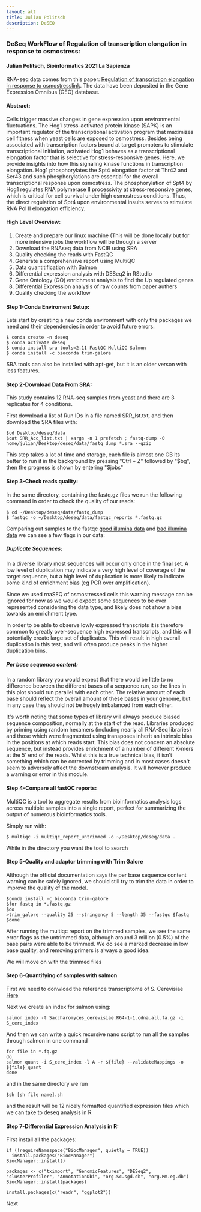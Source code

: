 ```yaml
---
layout: alt
title: Julian Politsch
description: DeSEQ
---
```

### DeSeq WorkFlow of Regulation of transcription elongation in response to osmostress:
#### Julian Politsch, Bioinformatics 2021 La Sapienza

RNA-seq data comes from this paper: [Regulation of transcription elongation in response to osmostresslink](https://www.ncbi.nlm.nih.gov/pmc/articles/PMC5720810/). The data have been deposited in the Gene Expression Omnibus (GEO) database.

#### Abstract: 
Cells trigger massive changes in gene expression upon environmental fluctuations. The Hog1 stress-activated protein kinase (SAPK) is an important regulator of the transcriptional activation program that maximizes cell fitness when yeast cells are exposed to osmostress. Besides being associated with transcription factors bound at target promoters to stimulate transcriptional initiation, activated Hog1 behaves as a transcriptional elongation factor that is selective for stress-responsive genes. Here, we provide insights into how this signaling kinase functions in transcription elongation. Hog1 phosphorylates the Spt4 elongation factor at Thr42 and Ser43 and such phosphorylations are essential for the overall transcriptional response upon osmostress. The phosphorylation of Spt4 by Hog1 regulates RNA polymerase II processivity at stress-responsive genes, which is critical for cell survival under high osmostress conditions. Thus, the direct regulation of Spt4 upon environmental insults serves to stimulate RNA Pol II elongation efficiency.

#### High Level Overview:
1. Create and prepare our linux machine (This will be done locally but for more intensive jobs the workflow will be through a server
2. Download the RNAseq data from NCIB using SRA
3. Quality checking the reads with FastQC
4. Generate a comprehensive report using MultiQC
5. Data quantitification with Salmon
6. Differential expression analysis with DESeq2 in RStudio
7. Gene Ontology (GO) enrichment analysis to find the Up regulated genes
8. Differential Expression analysis of raw counts from paper authers
9. Quality checking the workflow


#### Step 1-Conda Enviroment Setup:

Lets start by creating a new conda environment with only the packages we need and their dependencies in order to avoid future errors:
```console
$ conda create -n deseq
$ conda activate deseq
$ conda install sra-tools=2.11 FastQC MultiQC Salmon
$ conda install -c bioconda trim-galore

```

SRA tools can also be installed with apt-get, but it is an older verson with less features.
    
#### Step 2-Download Data From SRA:

This study contains 12 RNA-seq samples from yeast and there are 3 replicates for 4 conditions.

First download a list of Run IDs in a file named SRR_lst.txt, and then download the SRA files with:
```
$cd Desktop/deseq/data
$cat SRR_Acc_list.txt | xargs -n 1 prefetch ; fastq-dump -0 home/julian/Desktop/deseq/data/fastq_dump *.sra --gzip
```
This step takes a lot of time and storage, each file is almost one GB its better to run it in the background by pressing "Ctrl + Z" followed by "$bg", then the progress is shown by entering "$jobs"


#### Step 3-Check reads quality:

In the same directory, containing the fastq.gz files we run the following command in order to check the quality of our reads:
```
$ cd ~/Desktop/deseq/data/fastq_dump
$ fastqc -o ~/Desktop/deseq/data/fastqc_reports *.fastq.gz
```    

Comparing out samples to the fastqc [good illumina data](https://www.bioinformatics.babraham.ac.uk/projects/fastqc/good_sequence_short_fastqc.html#M8) and [bad illumina data](https://www.bioinformatics.babraham.ac.uk/projects/fastqc/bad_sequence_fastqc.html) we can see a few flags in our data:

##### Duplicate Sequences:
In a diverse library most sequences will occur only once in the final set. A low level of duplication may indicate a very high level of coverage of the target sequence, but a high level of duplication is more likely to indicate some kind of enrichment bias (eg PCR over amplification). 

Since we used rnaSEQ of osmostressed cells this warning message can be ignored for now as we would expect some sequences to be over represented considering the data type, and likely does not show a bias towards an enrichment type.

In order to be able to observe lowly expressed transcripts it is therefore common to greatly over-sequence high expressed transcripts, and this will potentially create large set of duplicates. This will result in high overall duplication in this test, and will often produce peaks in the higher duplication bins.

##### Per base sequence content: 
In a random library you would expect that there would be little to no difference between the different bases of a sequence run, so the lines in this plot should run parallel with each other. The relative amount of each base should reflect the overall amount of these bases in your genome, but in any case they should not be hugely imbalanced from each other.

It's worth noting that some types of library will always produce biased sequence composition, normally at the start of the read. Libraries produced by priming using random hexamers (including nearly all RNA-Seq libraries) and those which were fragmented using transposes inherit an intrinsic bias in the positions at which reads start. This bias does not concern an absolute sequence, but instead provides enrichment of a number of different K-mers at the 5' end of the reads. Whilst this is a true technical bias, it isn't something which can be corrected by trimming and in most cases doesn't seem to adversely affect the downstream analysis. It will however produce a warning or error in this module.

#### Step 4-Compare all fastQC reports:

MultiQC is a tool to aggregate results from bioinformatics analysis logs across multiple samples into a single report, perfect for summarizing the output of numerous bioinformatics tools.

Simply run with:
```
$ multiqc -i multiqc_report_untrimmed -o ~/Desktop/deseq/data .
```
While in the directory you want the tool to search

#### Step 5-Quality and adaptor trimming with Trim Galore

Although the official documentation says the per base sequence content warning can be safely ignored, we should still try to trim the data in order to improve the quality of the model.

```
$conda install -c bioconda trim-galore
$for fastq in *.fastq.gz
$do 
>trim_galore --quality 25 --stringency 5 --length 35 --fastqc $fastq
$done
```
After running the multiqc report on the trimmed samples, we see the same error flags as the untrimmed data, although around 3 million (0.5%) of the base pairs were able to be trimmed. We do see a marked decrease in low base quality, and removing primers is always a good idea.

We will move on with the trimmed files

#### Step 6-Quantifying of samples with salmon

First we need to donwload the reference transcriptome of S. Cerevisiae [Here](http://ftp.ensembl.org/pub/release-104/fasta/saccharomyces_cerevisiae/cdna/Saccharomyces_cerevisiae.R64-1-1.cdna.all.fa.gz)

Next we create an index for salmon using:
```
salmon index -t Saccharomyces_cerevisiae.R64-1-1.cdna.all.fa.gz -i S_cere_index
```

And then we can write a quick recursive nano script to run all the samples through salmon in one command

```
for file in *.fq.gz
do
salmon quant -i S_cere_index -l A -r ${file} --validateMappings -o ${file}_quant
done
```
and in the same directory we run
```
$sh [sh file name].sh
```

and the result will be 12 nicely formatted quantified expression files which we can take to deseq analysis in R

#### Step 7-Differential Expression Analysis in R:

First install all the packages:
```
if (!requireNamespace("BiocManager", quietly = TRUE))
  install.packages("BiocManager")
BiocManager::install()

packages <- c("tximport", "GenomicFeatures", "DESeq2", "clusterProfiler", "AnnotationDbi", "org.Sc.sgd.db", "org.Mm.eg.db")
BiocManager::install(packages)

install.packages(c("readr", "ggplot2"))
```
Next  

